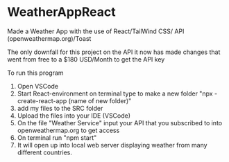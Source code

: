 # WeatherAppReact

Made a Weather App with the use of React/TailWind CSS/ API (openweathermap.org)/Toast

The only downfall for this project on the API it now has made changes that went from free to a $180 USD/Month to get the API key

To run this program 
1. Open VSCode
2. Start React-environment on terminal type to make a new folder "npx -create-react-app (name of new folder)"
3. add my files to the SRC folder
4. Upload the files into your IDE (VSCode)
5. On the file "Weather Service" input your API that you subscribed to into openweathermap.org to get access
6. On terminal run "npm start"
7. It will open up into local web server displaying weather from many different countries.
